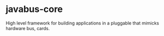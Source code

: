 # javabus-core
High level framework for building applications in a pluggable that mimicks hardware bus, cards.
